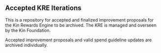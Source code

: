 ## Accepted KRE Iterations

This is a repository for accepted and finalized improvement proposals for the Kin Rewards Engine to be archived. The KRE is managed and overseen by the Kin Foundation.

Accepted improvement proposals and valid spend guideline updates are archived individually.


